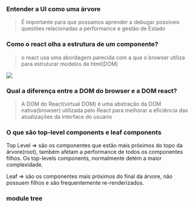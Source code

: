 ### Entender a UI como uma árvore
> É importante para que possamos aprender a debugar possíveis questões relacionadas a performance e gestão de Estado

### Como o react olha a estrutura de um componente?
> o react usa uma abordagem parecida com a que o browser utiliza para estruturar modelos de html(DOM)

![](Screenshot%202024-07-22%20at%2015.40.15.png)

### Qual a diferença entre a DOM do browser e a DOM react?
> A DOM do React(virtual DOM) é uma abstração da DOM nativa(browser) utilizada pelo React para melhorar a eficiência das atualizações da interface do usuário
### O que são top-level components e leaf components
Top Level => são os componentes que estão mais próximos do topo da árvore(root), também afetam a performance de todos os componentes filhos. Os top-levels components, normalmente detém a maior complexidade.

Leaf => são os componentes mais próximos do final da árvore, não possuem filhos e são frequentemente re-renderizados. 

### module tree
